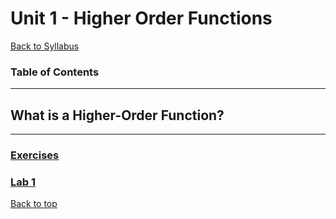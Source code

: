 # <a id="top"></a> Unit 1 - Higher Order Functions


[Back to Syllabus](../README.md)

### Table of Contents

---

## <a id="whatis"></a>What is a Higher-Order Function?


---

### [Exercises](../exercises/unit_1)

### [Lab 1](../labs/lab_1.md)

[Back to top](#top)
